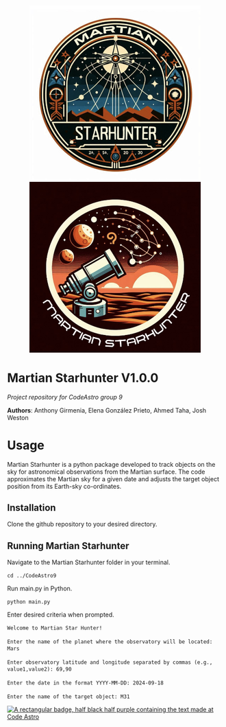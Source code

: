 
<p align="center">
  <img src="./Logo_1.png" alt="Logo 1" width="400"/>
  <img src="./logo_2.png" alt="Logo 2" width="400"/>
</p>

# Martian Starhunter V1.0.0 
*Project repository for CodeAstro group 9*

**Authors**: Anthony Girmenia, Elena González Prieto, Ahmed Taha, Josh Weston



# Usage
Martian Starhunter is a python package developed to track objects on the sky for astronomical observations from the Martian surface. The code approximates the Martian sky for a given date and adjusts the target object position from its Earth-sky co-ordinates. 

## Installation

Clone the github repository to your desired directory.

## Running Martian Starhunter

Navigate to the Martian Starhunter folder in your terminal.

    cd ../CodeAstro9

Run main.py in Python.

    python main.py

Enter desired criteria when prompted. 

    Welcome to Martian Star Hunter!
    
    Enter the name of the planet where the observatory will be located: Mars
    
    Enter observatory latitude and longitude separated by commas (e.g., value1,value2): 69,90
    
    Enter the date in the format YYYY-MM-DD: 2024-09-18
    
    Enter the name of the target object: M31

[![A rectangular badge, half black half purple containing the text made at Code Astro](https://img.shields.io/badge/Made%20at-Code/Astro-blueviolet.svg)](https://semaphorep.github.io/codeastro/)
